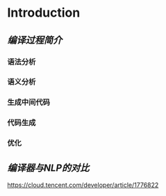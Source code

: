# Introduction

## *编译过程简介*

### 语法分析

### 语义分析

### 生成中间代码

### 代码生成

### 优化 

## *编译器与NLP的对比*

https://cloud.tencent.com/developer/article/1776822